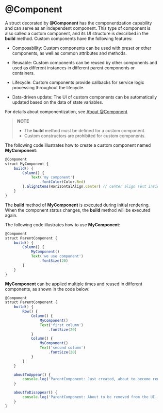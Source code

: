 # @Component

A struct decorated by **@Component** has the componentization capability and can serve as an independent component. This type of component is also called a custom component, and its UI structure is described in the **build** method. Custom components have the following features:


- Composability: Custom components can be used with preset or other components, as well as common attributes and methods.

- Reusable: Custom components can be reused by other components and used as different instances in different parent components or containers.
- Lifecycle: Custom components provide callbacks for service logic processing throughout the lifecycle.
- Data-driven update: The UI of custom components can be automatically updated based on the data of state variables.


For details about componentization, see [About @Component](ts-custom-component-initialization.md).


>  **NOTE**
>
>  - The **build** method must be defined for a custom component.
>- Custom constructors are prohibited for custom components.


The following code illustrates how to create a custom component named **MyComponent**:


```ts
@Component
struct MyComponent {
    build() {
        Column() {
            Text('my component')
                .fontColor(Color.Red)
        }.alignItems(HorizontalAlign.Center) // center align Text inside Column
    }
}
```


The **build** method of **MyComponent** is executed during initial rendering. When the component status changes, the **build** method will be executed again.


The following code illustrates how to use **MyComponent**:


```ts
@Component
struct ParentComponent {
    build() {
        Column() {
            MyComponent()
            Text('we use component')
                .fontSize(20)
        }
    }
}
```


**MyComponent** can be applied multiple times and reused in different components, as shown in the code below:


```ts
@Component
struct ParentComponent {
    build() {
        Row() {
            Column() {
                MyComponent()
                Text('first column')
                    .fontSize(20)
            }
            Column() {
                MyComponent()
                Text('second column')
                    .fontSize(20)
            }
        }
    }

    aboutToAppear() {
        console.log('ParentComponent: Just created, about to become rendered first time.')
    }

    aboutToDisappear() {
        console.log('ParentComponent: About to be removed from the UI.')
    }
}
```
